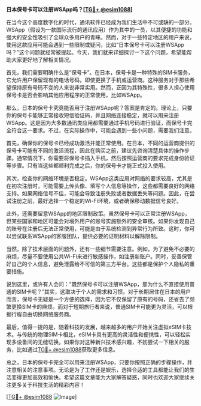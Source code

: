 **日本保号卡可以注册WSApp吗？[[TG💪+ @esim1088](https://t.me/s/esim1088)]**

在当今这个高度数字化的时代，通讯软件已经成为我们生活中不可或缺的一部分。WSApp（假设为一款国际流行的通讯应用）作为其中的一员，以其便捷的功能和强大的安全性吸引了全球众多用户的青睐。然而，对于一些特定地区的用户来说，使用这款应用可能会遇到一些限制或疑问，比如“日本保号卡可以注册WSApp吗？”这个问题就经常被提起。今天，我们就来详细探讨一下这个问题，希望能帮助大家更好地了解相关情况。

首先，我们需要明确什么是“保号卡”。在日本，保号卡是一种特殊的SIM卡服务，它允许用户保留现有的电话号码，即使更换了手机或运营商。这种服务对于那些希望保持原有号码不变的人来说非常实用。然而，正因为其特殊性，很多人担心使用保号卡是否会影响其他应用程序的正常使用，比如WSApp。

那么，日本的保号卡究竟能否用于注册WSApp呢？答案是肯定的。理论上，只要你的保号卡能够正常接收短信验证码，并且网络连接稳定，就可以用来注册WSApp。这是因为大多数通讯类应用都需要通过手机号码进行验证，而保号卡完全符合这一要求。不过，在实际操作中，可能会遇到一些小问题，需要我们注意。

首先，确保你的保号卡已经成功激活并能正常使用。在日本，不同的运营商提供的保号卡可能有不同的激活流程，因此在购买之前，建议先咨询清楚具体的操作步骤。通常情况下，你需要将保号卡插入手机，然后按照运营商的要求完成身份验证等步骤。只有当这些都顺利完成之后，你的保号卡才能正式投入使用。

其次，检查你的网络环境是否稳定。WSApp这类应用对网络的要求较高，尤其是在初次注册时，可能需要上传头像、填写个人信息等操作，这些都需要良好的网络支持。如果网络信号不佳，可能会导致注册失败或者数据丢失等问题。因此，在尝试注册之前，最好选择一个稳定的Wi-Fi环境，或者确保移动数据信号良好。

此外，还需要留意WSApp的地区限制政策。虽然保号卡可以正常注册WSApp，但某些国家和地区可能会对境外用户的账号实施额外的安全审核。如果你发现自己的账号在注册后无法正常使用，可能是由于系统检测到异常行为所致。这时，你可以尝试联系WSApp的客服团队，提供必要的证明材料以解除限制。

当然，除了技术层面的问题外，还有一些细节需要注意。例如，为了避免不必要的麻烦，尽量不要使用公共Wi-Fi来进行敏感操作，如注册新账户。同时，妥善保管好自己的个人信息，避免泄露给不可信的第三方平台。这些都是保护个人隐私的重要措施。

说到这里，或许有人会问：“既然保号卡可以注册WSApp，那为什么不直接使用普通的SIM卡呢？”其实，这取决于个人的需求和习惯。对于长期居住在日本的用户而言，保号卡无疑是一个方便的选择，因为它不仅保留了原有的号码，还省去了频繁更换SIM卡的麻烦。而对于短期旅行者来说，普通SIM卡可能更为灵活，可以根据行程自由切换网络服务商。

最后，值得一提的是，随着科技的发展，越来越多的用户开始关注虚拟eSIM卡技术。与传统的物理SIM卡相比，eSIM卡具有更高的灵活性和便携性，可以轻松实现多设备间的无缝切换。如果你对这种新兴技术感兴趣，不妨尝试一下相关的服务，比如通过[TG💪+ @esim1088](https://t.me/s/esim1088)获取更多信息。

总之，日本的保号卡完全可以用来注册WSApp，只要你按照正确的步骤操作，并注意相关的注意事项。无论是为了工作还是娱乐，选择合适的工具都能让我们的生活变得更加高效和愉快。希望这篇文章能为大家解答疑惑，同时也欢迎大家继续关注更多关于科技生活的精彩内容！ 

[[TG💪+ @esim1088](https://t.me/s/esim1088) ![Image](https://i.postimg.cc/4NQfJmqS/Snipaste-2025-05-13-00-14-12.png)]
